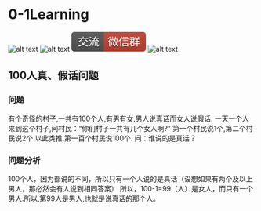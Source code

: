# 0-1Learning

![alt text](../../static/common/svg/luoxiaosheng.svg "公众号")
![alt text](../../static/common/svg/luoxiaosheng_learning.svg "学习")
![alt text](../../static/common/svg/luoxiaosheng_wechat.svg "微信")
![alt text](../../static/common/svg/luoxiaosheng_gitee.svg "码云")

## 100人真、假话问题 

### 问题
有个奇怪的村子,一共有100个人,有男有女,男人说真话而女人说假话.
一天一个人来到这个村子,问村民：“你们村子一共有几个女人啊?”
第一个村民说1个,第二个村民说2个.以此类推,第一百个村民说100个.
问：谁说的是真话？


### 问题分析
100个人，因为都说的不同，所以只有一个人说的是真话（设想如果有两个及以上男人，那必然会有人说到相同答案）
所以，100-1=99（人）是女人，而只有一个男人.所以,第99人是男人,也就是说真话的那个人。